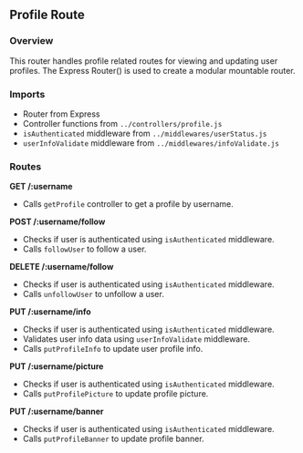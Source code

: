 ## Profile Route

### Overview

This router handles profile related routes for viewing and updating user profiles.
The Express Router() is used to create a modular mountable router.

### Imports

- Router from Express
- Controller functions from `../controllers/profile.js`
- `isAuthenticated` middleware from `../middlewares/userStatus.js`
- `userInfoValidate` middleware from `../middlewares/infoValidate.js`

### Routes

**GET /:username**

- Calls `getProfile` controller to get a profile by username.

**POST /:username/follow**

- Checks if user is authenticated using `isAuthenticated` middleware.
- Calls `followUser` to follow a user.

**DELETE /:username/follow**

- Checks if user is authenticated using `isAuthenticated` middleware.
- Calls `unfollowUser` to unfollow a user.

**PUT /:username/info**

- Checks if user is authenticated using `isAuthenticated` middleware.
- Validates user info data using `userInfoValidate` middleware.
- Calls `putProfileInfo` to update user profile info.

**PUT /:username/picture**

- Checks if user is authenticated using `isAuthenticated` middleware.
- Calls `putProfilePicture` to update profile picture.

**PUT /:username/banner**

- Checks if user is authenticated using `isAuthenticated` middleware.
- Calls `putProfileBanner` to update profile banner.
